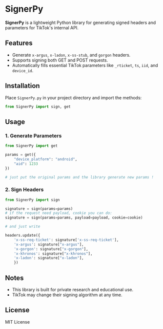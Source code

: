 # SignerPy

**SignerPy** is a lightweight Python library for generating signed headers and parameters for TikTok's internal API.

## Features

- Generate `x-argus`, `x-ladon`, `x-ss-stub`, and `gorgon` headers.
- Supports signing both GET and POST requests.
- Automatically fills essential TikTok parameters like `_rticket`, `ts`, `iid`, and `device_id`.

## Installation

Place `SignerPy.py` in your project directory and import the methods:

```python
from SignerPy import sign, get
```

## Usage

### 1. Generate Parameters

```python
from SignerPy import get

params = get({
    "device_platform": "android",
    "aid": 1233
})

# just put the original params and the library generate new params !
```

### 2. Sign Headers

```python
from SignerPy import sign

signature = sign(params=params)
# if the request need payload, cookie you can do:
signature = sign(params=params, payload=payload, cookie=cookie)

# and just write

headers.update({
    'x-ss-req-ticket': signature['x-ss-req-ticket'],
    'x-argus': signature["x-argus"],
    'x-gorgon': signature["x-gorgon"],
    'x-khronos': signature["x-khronos"],
    'x-ladon': signature["x-ladon"],
    })


```

## Notes

- This library is built for private research and educational use.
- TikTok may change their signing algorithm at any time.

## License

MIT License

